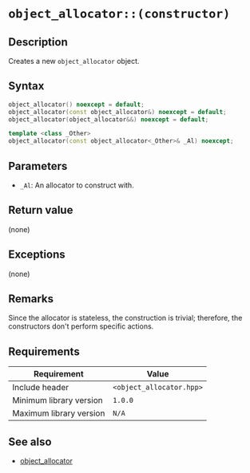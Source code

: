# `object_allocator::(constructor)`

## Description

Creates a new `object_allocator` object.

## Syntax

```cpp
object_allocator() noexcept = default;
object_allocator(const object_allocator&) noexcept = default;
object_allocator(object_allocator&&) noexcept = default;

template <class _Other>
object_allocator(const object_allocator<_Other>& _Al) noexcept;
```

## Parameters

- `_Al`: An allocator to construct with.

## Return value

(none)

## Exceptions

(none)

## Remarks

Since the allocator is stateless, the construction is trivial; therefore, the constructors don't perform specific actions.

## Requirements

| Requirement             | Value                    |
|-------------------------|--------------------------|
| Include header          | `<object_allocator.hpp>` |
| Minimum library version | `1.0.0`                  |
| Maximum library version | `N/A`                    |

## See also

- [object_allocator](object_allocator.md)